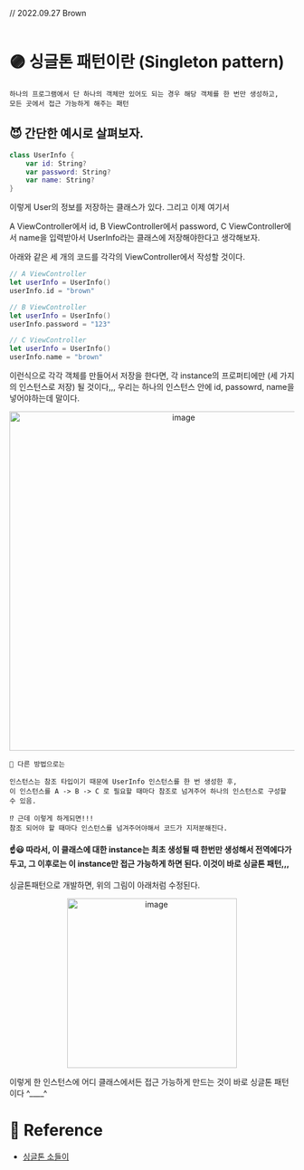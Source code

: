 // 2022.09.27 Brown
<br>
<br>

# 🟣 싱글톤 패턴이란 (Singleton pattern)

```
하나의 프로그램에서 단 하나의 객체만 있어도 되는 경우 해당 객체를 한 번만 생성하고,
모든 곳에서 접근 가능하게 해주는 패턴
```
## 😈 간단한 예시로 살펴보자.

```swift
class UserInfo {
    var id: String?
    var password: String?
    var name: String?
}
```

이렇게 User의 정보를 저장하는 클래스가 있다.
그리고 이제 여기서 

A ViewController에서 id, 
B ViewController에서 password, 
C ViewController에서 name을 입력받아서 UserInfo라는 클래스에 저장해야한다고 생각해보자.

아래와 같은 세 개의 코드를 각각의 ViewController에서 작성할 것이다.

```swift
// A ViewController
let userInfo = UserInfo()
userInfo.id = "brown"
```

```swift
// B ViewController
let userInfo = UserInfo()
userInfo.password = "123"
```

```swift
// C ViewController
let userInfo = UserInfo()
userInfo.name = "brown"
```

이런식으로 각각 객체를 만들어서 저장을 한다면, 각 instance의 프로퍼티에만 (세 가지의 인스턴스로 저장) 될 것이다,,,
우리는 하나의 인스턴스 안에 id, passowrd, name을 넣어야하는데 말이다.

<p align="center"><img width="600" alt="image" src="https://user-images.githubusercontent.com/96969693/192494794-26b2fe0a-8dcd-444a-aa23-35c8fc48f1bc.png"></p>

```
💬 다른 방법으로는

인스턴스는 참조 타입이기 때문에 UserInfo 인스턴스를 한 번 생성한 후,
이 인스턴스를 A -> B -> C 로 필요할 때마다 참조로 넘겨주어 하나의 인스턴스로 구성할 수 있음.

⁉️ 근데 이렇게 하게되면!!!
참조 되어야 할 때마다 인스턴스를 넘겨주어야해서 코드가 지저분해진다.
```

#### ☝️😃 따라서, 이 클래스에 대한 instance는 최초 생성될 때 한번만 생성해서 전역에다가 두고, 그 이후로는 이 instance만 접근 가능하게 하면 된다. 이것이 바로 싱글톤 패턴,,,

싱글톤패턴으로 개발하면, 위의 그림이 아래처럼 수정된다.

<p align="center"><img width="300" alt="image" src="https://user-images.githubusercontent.com/96969693/192495748-4625841b-c398-44f6-9a93-7d7ae02b52fb.png"></p>

이렇게 한 인스턴스에 어디 클래스에서든 접근 가능하게 만드는 것이 바로 싱글톤 패턴이다 ^____^





# 📖 Reference

- [싱글톤 소들이](https://babbab2.tistory.com/66)

